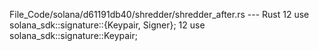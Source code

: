 File_Code/solana/d61191db40/shredder/shredder_after.rs --- Rust
12 use solana_sdk::signature::{Keypair, Signer};                                                                                                             12 use solana_sdk::signature::Keypair;

